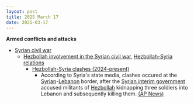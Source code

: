 ```yaml
---
layout: post
title: 2025 March 17
date: 2025-03-17
---
```



**Armed conflicts and attacks**

* [Syrian civil war](https://en.wikipedia.org/wiki/Syrian_civil_war "Syrian civil war")
  + [Hezbollah involvement in the Syrian civil war](https://en.wikipedia.org/wiki/Hezbollah_involvement_in_the_Syrian_civil_war "Hezbollah involvement in the Syrian civil war"), [Hezbollah-Syria relations](https://en.wikipedia.org/wiki/Hezbollah-Syria_relations "Hezbollah-Syria relations")
    - [Hezbollah-Syria clashes (2024-present)](https://en.wikipedia.org/wiki/Hezbollah-Syria_clashes_%282024-present%29 "Hezbollah-Syria clashes (2024-present)")
      * According to Syria's state media, clashes occured at the [Syrian](https://en.wikipedia.org/wiki/Syrian "Syrian")-[Lebanon](https://en.wikipedia.org/wiki/Lebanon "Lebanon") border, after the [Syrian interim government](https://en.wikipedia.org/wiki/Syrian_Government "Syrian Government") accused militants of [Hezbollah](https://en.wikipedia.org/wiki/Hezbollah "Hezbollah") kidnapping three soldiers into Lebanon and subsequently killing them. [(AP News)](https://apnews.com/article/lebanon-syria-army-border-hezbollah-hts-beb2bb44fabc186ab67e661a26b47e3b)
